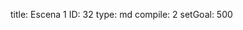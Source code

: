 title:          Escena 1
ID:             32
type:           md
compile:        2
setGoal:        500


